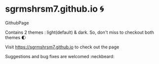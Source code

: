 # sgrmshrsm7.github.io :cyclone:
GithubPage

Contains 2 themes : light(default) & dark. So, don't miss to checkout both themes :first_quarter_moon:


Visit https://sgrmshrsm7.github.io to check out the page 


Suggestions and bug fixes are welcomed :neckbeard:
